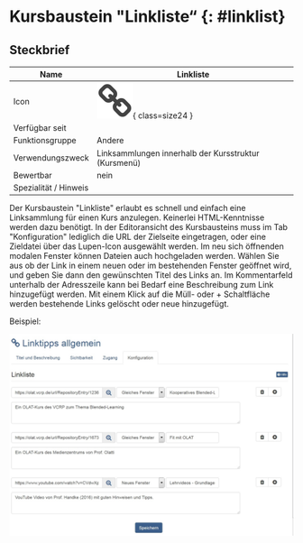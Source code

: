 # Kursbaustein "Linkliste“ {: #linklist}


## Steckbrief

Name | Linkliste
---------|----------
Icon | ![Linkliste Icon](assets/linklist.png){ class=size24  }
Verfügbar seit | 
Funktionsgruppe | Andere
Verwendungszweck | Linksammlungen innerhalb der Kursstruktur (Kursmenü)
Bewertbar | nein
Spezialität / Hinweis |



Der Kursbaustein "Linkliste" erlaubt es schnell und einfach eine Linksammlung für einen Kurs anzulegen. Keinerlei HTML-Kenntnisse werden dazu benötigt. In der Editoransicht des Kursbausteins muss im Tab "Konfiguration" lediglich die URL der Zielseite eingetragen, oder eine Zieldatei über das Lupen-Icon ausgewählt werden. Im neu sich öffnenden modalen Fenster können Dateien auch hochgeladen werden. Wählen Sie aus ob der Link in einem neuen oder im bestehenden Fenster geöffnet wird, und geben Sie dann den gewünschten Titel des Links an. Im Kommentarfeld unterhalb der Adresszeile kann bei Bedarf eine Beschreibung zum Link hinzugefügt werden. Mit einem Klick auf die Müll- oder + Schaltfläche werden bestehende Links gelöscht oder neue hinzugefügt.

Beispiel:

![linkliste_beispiel.png](assets/Linkliste.jpg)

